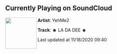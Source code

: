 ## Currently Playing on SoundCloud

[<img align="left" width="100" src="https://i1.sndcdn.com/artworks-000671609023-7owaed-t50x50.jpg">](https://soundcloud.com/yehme2/la-da-dee?in=saxurn/sets/hexy-as-shell)

**Artist**: YehMe2 

**Track**: ☻ LA DA DEE ☻

Last updated at 11/18/2020 09:40

